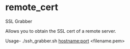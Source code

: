 # remote_cert
SSL Grabber

Allows you to obtain the SSL cert of a remote server. 

Usage-
./ssh_grabber.sh <serverIP or hostname> <hostname:port> <filename.pem>


